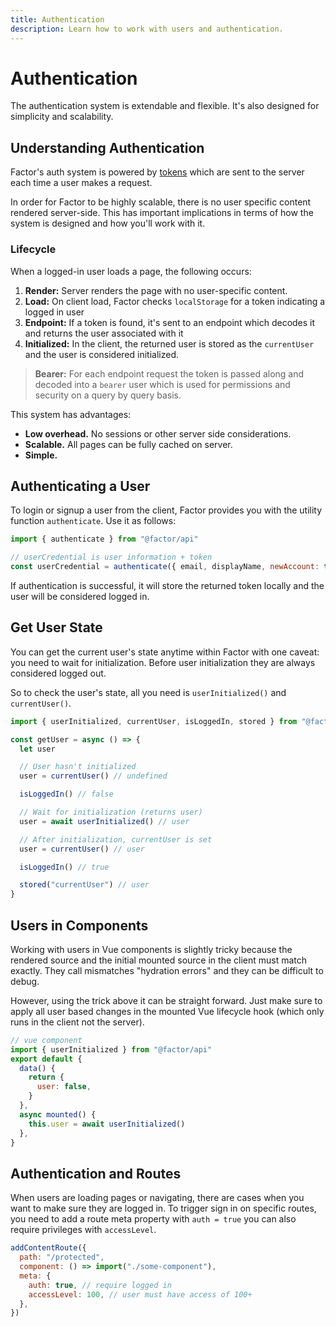 ```yaml
---
title: Authentication
description: Learn how to work with users and authentication.
---
```


# Authentication

The authentication system is extendable and flexible. It's also designed for simplicity and scalability.

## Understanding Authentication

Factor's auth system is powered by [tokens](https://jwt.io/) which are sent to the server each time a user makes a request.

In order for Factor to be highly scalable, there is no user specific content rendered server-side. This has important implications in terms of how the system is designed and how you'll work with it.

### Lifecycle

When a logged-in user loads a page, the following occurs:

1. **Render:** Server renders the page with no user-specific content.
2. **Load:** On client load, Factor checks `localStorage` for a token indicating a logged in user
3. **Endpoint:** If a token is found, it's sent to an endpoint which decodes it and returns the user associated with it
4. **Initialized:** In the client, the returned user is stored as the `currentUser` and the user is considered initialized.

> **Bearer:** For each endpoint request the token is passed along and decoded into a `bearer` user which is used for permissions and security on a query by query basis.

This system has advantages:

- **Low overhead.** No sessions or other server side considerations.
- **Scalable.** All pages can be fully cached on server.
- **Simple.**

## Authenticating a User

To login or signup a user from the client, Factor provides you with the utility function `authenticate`. Use it as follows:

```js
import { authenticate } from "@factor/api"

// userCredential is user information + token
const userCredential = authenticate({ email, displayName, newAccount: true, password })
```

If authentication is successful, it will store the returned token locally and the user will be considered logged in.

## Get User State

You can get the current user's state anytime within Factor with one caveat: you need to wait for initialization. Before user initialization they are always considered logged out.

So to check the user's state, all you need is `userInitialized()` and `currentUser()`.

```js
import { userInitialized, currentUser, isLoggedIn, stored } from "@factor/api"

const getUser = async () => {
  let user

  // User hasn't initialized
  user = currentUser() // undefined

  isLoggedIn() // false

  // Wait for initialization (returns user)
  user = await userInitialized() // user

  // After initialization, currentUser is set
  user = currentUser() // user

  isLoggedIn() // true

  stored("currentUser") // user
}
```

## Users in Components

Working with users in Vue components is slightly tricky because the rendered source and the initial mounted source in the client must match exactly. They call mismatches "hydration errors" and they can be difficult to debug.

However, using the trick above it can be straight forward. Just make sure to apply all user based changes in the mounted Vue lifecycle hook (which only runs in the client not the server).

```js
// vue component
import { userInitialized } from "@factor/api"
export default {
  data() {
    return {
      user: false,
    }
  },
  async mounted() {
    this.user = await userInitialized()
  },
}
```

## Authentication and Routes

When users are loading pages or navigating, there are cases when you want to make sure they are logged in. To trigger sign in on specific routes, you need to add a route meta property with `auth = true` you can also require privileges with `accessLevel`.

```js
addContentRoute({
  path: "/protected",
  component: () => import("./some-component"),
  meta: {
    auth: true, // require logged in
    accessLevel: 100, // user must have access of 100+
  },
})
```
